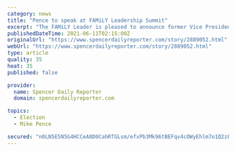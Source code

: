```yaml
---
category: news
title: "Pence to speak at FAMiLY Leadership Summit"
excerpt: "The FAMiLY Leader is pleased to announce former Vice President Mike Pence will join a star-studded lineup of confirmed speakers at the 10th annual FAMiLY Leadership Summit at the Community Choice Credit Union Convention Center in Des Moines on July"
publishedDateTime: 2021-06-11T02:15:00Z
originalUrl: "https://www.spencerdailyreporter.com/story/2889052.html"
webUrl: "https://www.spencerdailyreporter.com/story/2889052.html"
type: article
quality: 35
heat: 35
published: false

provider:
  name: Spencer Daily Reporter
  domain: spencerdailyreporter.com

topics:
  - Election
  - Mike Pence

secured: "n0LN5E5N5G4HCCeA8D0CahRTGLsm/efxPb3Mk96tBEFqv4cOWyEhlm7o1Q2zFlDBMJy1WpRP3BKaFwBpIPE7tdL1f3A8B1j1KRj8UBhoJ0sztB2Rg+0KH1EOTGmolrutZPUjS8KF/X6Yg8usqQOEyRgnWT9WFoEYJ37ksCqi+yKN0FoZhnDEUdMFOX3Q7SQWjJpbUFY9rWWvHYiBLJLygdZlxPF81BkAR4hKE9BfCZT9R5k66sUzSSZG5uX5QbT+qDsvBc9lGFfFe5uFKHNL4UyAg6xrVEQlS6daXdIpRkfX+fMrbB1lYr0HturjUOV1xzGOSWDCPOvxmG/QE+7KpegPyEuOkACA3QBp6NiRLQw=;xSmvJ7u8Ot1qCnZlzZE4+A=="
---
```


